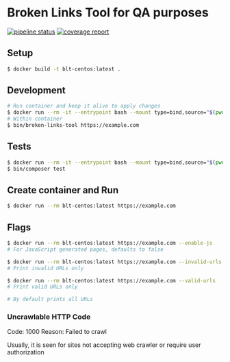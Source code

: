 # Broken Links Tool for QA purposes


[![pipeline status](https://git.alleo.tech/alt-projects/alt/altdev/broken-link-checker/badges/master/pipeline.svg)](https://git.alleo.tech/alt-projects/alt/altdev/broken-link-checker/-/commits/master)
[![coverage report](https://git.alleo.tech/alt-projects/alt/altdev/broken-link-checker/badges/master/coverage.svg)](https://git.alleo.tech/alt-projects/alt/altdev/broken-link-checker/-/commits/master)

##  Setup

```bash
$ docker build -t blt-centos:latest .
```

## Development

```bash
# Run container and keep it alive to apply changes
$ docker run --rm -it --entrypoint bash --mount type=bind,source="$(pwd)",target=/app blt-centos:latest 
# Within container
$ bin/broken-links-tool https://example.com
```

## Tests

```bash
$ docker run --rm -it --entrypoint bash --mount type=bind,source="$(pwd)",target=/app blt-centos:latest 
$ bin/composer test
```

## Create container and Run

```bash
$ docker run --rm blt-centos:latest https://example.com
```


## Flags

```bash
$ docker run --rm blt-centos:latest https://example.com --enable-js
# For JavaScript generated pages, defaults to false

$ docker run --rm blt-centos:latest https://example.com --invalid-urls
# Print invalid URLs only

$ docker run --rm blt-centos:latest https://example.com --valid-urls
# Print valid URLs only

# By default prints all URLs 
```

### Uncrawlable HTTP Code

Code: 1000
Reason: Failed to crawl

Usually, it is seen for sites not accepting web crawler or require user authorization

